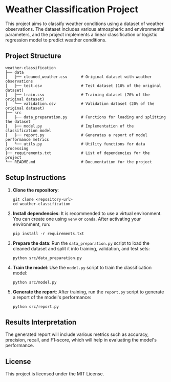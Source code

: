 # Weather Classification Project

This project aims to classify weather conditions using a dataset of weather observations. The dataset includes various atmospheric and environmental parameters, and the project implements a linear classification or logistic regression model to predict weather conditions.

## Project Structure

```
weather-classification
├── data
│   ├── cleaned_weather.csv      # Original dataset with weather observations
│   ├── test.csv                 # Test dataset (10% of the original dataset)
│   ├── train.csv                # Training dataset (70% of the original dataset)
│   └── validation.csv           # Validation dataset (20% of the original dataset)
├── src
│   ├── data_preparation.py      # Functions for loading and splitting the dataset
│   ├── model.py                 # Implementation of the classification model
│   ├── report.py                # Generates a report of model performance metrics
│   └── utils.py                 # Utility functions for data processing
├── requirements.txt             # List of dependencies for the project
└── README.md                    # Documentation for the project
```

## Setup Instructions

1. **Clone the repository**:
   ```
   git clone <repository-url>
   cd weather-classification
   ```

2. **Install dependencies**:
   It is recommended to use a virtual environment. You can create one using `venv` or `conda`. After activating your environment, run:
   ```
   pip install -r requirements.txt
   ```

3. **Prepare the data**:
   Run the `data_preparation.py` script to load the cleaned dataset and split it into training, validation, and test sets:
   ```
   python src/data_preparation.py
   ```

4. **Train the model**:
   Use the `model.py` script to train the classification model:
   ```
   python src/model.py
   ```

5. **Generate the report**:
   After training, run the `report.py` script to generate a report of the model's performance:
   ```
   python src/report.py
   ```

## Results Interpretation

The generated report will include various metrics such as accuracy, precision, recall, and F1-score, which will help in evaluating the model's performance. 

## License

This project is licensed under the MIT License.